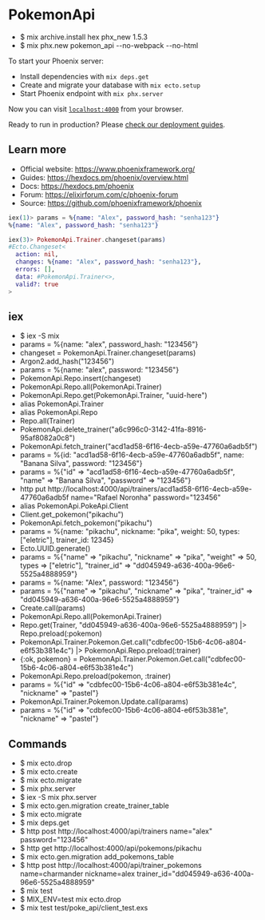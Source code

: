 # PokemonApi

- $ mix archive.install hex phx_new 1.5.3
- $ mix phx.new pokemon_api --no-webpack --no-html

To start your Phoenix server:

  * Install dependencies with `mix deps.get`
  * Create and migrate your database with `mix ecto.setup`
  * Start Phoenix endpoint with `mix phx.server`

Now you can visit [`localhost:4000`](http://localhost:4000) from your browser.

Ready to run in production? Please [check our deployment guides](https://hexdocs.pm/phoenix/deployment.html).

## Learn more

  * Official website: https://www.phoenixframework.org/
  * Guides: https://hexdocs.pm/phoenix/overview.html
  * Docs: https://hexdocs.pm/phoenix
  * Forum: https://elixirforum.com/c/phoenix-forum
  * Source: https://github.com/phoenixframework/phoenix

```elixir
iex(1)> params = %{name: "Alex", password_hash: "senha123"}
%{name: "Alex", password_hash: "senha123"}

iex(3)> PokemonApi.Trainer.changeset(params)
#Ecto.Changeset<
  action: nil,
  changes: %{name: "Alex", password_hash: "senha123"},
  errors: [],
  data: #PokemonApi.Trainer<>,
  valid?: true
>
```

## iex
- $ iex -S mix
- params = %{name: "alex", password_hash: "123456"}
- changeset = PokemonApi.Trainer.changeset(params)
- Argon2.add_hash("123456")
- params = %{name: "alex", password: "123456"}
- PokemonApi.Repo.insert(changeset)
- PokemonApi.Repo.all(PokemonApi.Trainer)
- PokemonApi.Repo.get(PokemonApi.Trainer, "uuid-here")
- alias PokemonApi.Trainer
- alias PokemonApi.Repo
- Repo.all(Trainer)
- PokemonApi.delete_trainer("a6c996c0-3142-41fa-8916-95af8082a0c8")
- PokemonApi.fetch_trainer("acd1ad58-6f16-4ecb-a59e-47760a6adb5f")
- params = %{id: "acd1ad58-6f16-4ecb-a59e-47760a6adb5f", name: "Banana Silva", password: "123456"}
- params = %{"id" => "acd1ad58-6f16-4ecb-a59e-47760a6adb5f", "name" => "Banana Silva", "password" => "123456"}
- http put http://localhost:4000/api/trainers/acd1ad58-6f16-4ecb-a59e-47760a6adb5f name="Rafael Noronha" password="123456"
- alias PokemonApi.PokeApi.Client
- Client.get_pokemon("pikachu") 
- PokemonApi.fetch_pokemon("pikachu")
- params = %{name: "pikachu", nickname: "pika", weight: 50, types: ["eletric"], trainer_id: 12345}
- Ecto.UUID.generate()
- params = %{"name" => "pikachu", "nickname" => "pika", "weight" => 50, types => ["eletric"], "trainer_id" => "dd045949-a636-400a-96e6-5525a4888959"}
- params = %{name: "Alex", password: "123456"}
- params = %{"name" => "pikachu", "nickname" => "pika", "trainer_id" => "dd045949-a636-400a-96e6-5525a4888959"}
- Create.call(params)
- PokemonApi.Repo.all(PokemonApi.Trainer)
- Repo.get(Trainer, "dd045949-a636-400a-96e6-5525a4888959") |> Repo.preload(:pokemon)
- PokemonApi.Trainer.Pokemon.Get.call("cdbfec00-15b6-4c06-a804-e6f53b381e4c") |> PokemonApi.Repo.preload(:trainer)
- {:ok, pokemon} = PokemonApi.Trainer.Pokemon.Get.call("cdbfec00-15b6-4c06-a804-e6f53b381e4c")
- PokemonApi.Repo.preload(pokemon, :trainer)
- params = %{"id" => "cdbfec00-15b6-4c06-a804-e6f53b381e4c", "nickname" => "pastel"}
- PokemonApi.Trainer.Pokemon.Update.call(params) 
- params = %{"id" => "cdbfec00-15b6-4c06-a804-e6f53b381e", "nickname" => "pastel"} 

## Commands
- $ mix ecto.drop
- $ mix ecto.create
- $ mix ecto.migrate
- $ mix phx.server
- $ iex -S mix phx.server
- $ mix ecto.gen.migration create_trainer_table
- $ mix ecto.migrate
- $ mix deps.get
- $ http post http://localhost:4000/api/trainers name="alex" password="123456"
- $ http get http://localhost:4000/api/pokemons/pikachu
- $ mix ecto.gen.migration add_pokemons_table
- $ http post http://localhost:4000/api/trainer_pokemons name=charmander nickname=alex trainer_id="dd045949-a636-400a-96e6-5525a4888959"
- $ mix test
- $ MIX_ENV=test mix ecto.drop
- $ mix test test/poke_api/client_test.exs